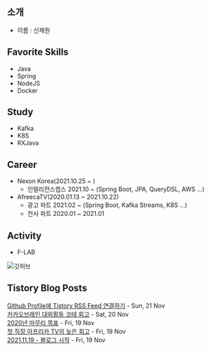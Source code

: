 ## 소개
- 이름 : 신재원

## Favorite Skills
- Java
- Spring
- NodeJS
- Docker

## Study
- Kafka
- K8S
- RXJava

## Career
- Nexon Korea(2021.10.25 ~ )
    - 인텔리전스랩스 2021.10 ~ (Spring Boot, JPA, QueryDSL, AWS ...)
- AfreecaTV(2020.01.13 ~ 2021.10.22)
    - 광고 파트 2021.02 ~ (Spring Boot, Kafka Streams, K8S ...)
    - 전사 파트 2020.01 ~ 2021.01

## Activity
- F-LAB

![깃허브](https://github-readme-stats.vercel.app/api?username=0n1dev&show_icons=true)<br />

## Tistory Blog Posts
[Github Profile에 Tistory RSS Feed 연결하기](https://blog.koo.gg/7) - Sun, 21 Nov <br/>
[카카오브레인 대외활동 코테 회고](https://blog.koo.gg/5) - Sat, 20 Nov <br/>
[2020년 마무리 목표](https://blog.koo.gg/4) - Fri, 19 Nov <br/>
[첫 직장 아프리카 TV의 늦은 회고](https://blog.koo.gg/3) - Fri, 19 Nov <br/>
[2021.11.19 - 블로그 시작](https://blog.koo.gg/2) - Fri, 19 Nov <br/>

